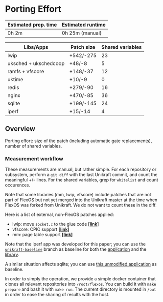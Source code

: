 # Porting Effort

| Estimated prep. time | Estimated runtime |
| -------------------- | ----------------- |
| 0h 2m                | 0h 25m (manual)   |

| Libs/Apps             | Patch size | Shared variables |
| --------------------- | ---------- | ---------------- |
| lwip                  | +542/-275  | 23               |
| uksched + ukschedcoop | +48/-8     | 5                |
| ramfs + vfscore       | +148/-37   | 12               |
| uktime                | +10/-9     | 0                |
| redis                 | +279/-90   | 16               |
| nginx                 | +470/-85   | 36               |
| sqlite                | +199/-145  | 24               |
| iperf                 | +15/-14    | 4                |

## Overview

Porting effort: size of the patch (including automatic gate replacements),
number of shared variables.

### Measurement workflow

These measurements are manual, but rather simple. For each repository or
subsystem, perform a `git diff` with the last Unikraft commit, and count the
meaningful +/- lines. For the shared variables, grep for `whitelist` and count
occurences.

Note that some libraries (mm, lwip, vfscore) include patches that are
not part of FlexOS but not yet merged into the Unikraft master at the time when
FlexOS was forked from Unikraft. We do not want to count these in the diff.

Here is a list of external, non-FlexOS patches applied:
- lwip: move `socket.c` to the glue code **[[link]](https://github.com/project-flexos/asplos22-ae/tree/main/experiments/tab-01_porting-effort/lwip-patches)**
- vfscore: CPIO support **[[link]](https://github.com/unikraft/eurosys21-artifacts/tree/master/support/patches-unikraft-eurosys21/cpio-series)**
- mm: page table support **[[link]](https://github.com/project-flexos/asplos22-ae/blob/main/experiments/fig-09_iperf-throughput/docker-data/unikraft-pagetable.patch)**

Note that the iperf app was developed for this paper; you can use the
[`unikraft-baseline`](https://github.com/project-flexos/lib-iperf/tree/unikraft-baseline)
branch as baseline for both the
[application](https://github.com/project-flexos/app-iperf) and the
[library](https://github.com/project-flexos/lib-iperf).

A similar situation affects sqlite; you can use [this unmodified
application](https://github.com/project-flexos/asplos22-ae/blob/main/experiments/fig-10_sqlite-exec-time/docker-data/main.c)
as baseline.

In order to simply the operation, we provide a simple docker container that
clones all relevant repositories into `/root/flexos`. You can build it with
`make prepare` and bash it with `make run`. The current directory is mounted in
`/out` in order to ease the sharing of results with the host.
